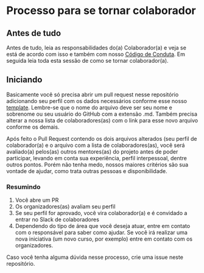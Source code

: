 # Processo para se tornar colaborador

## Antes de tudo

Antes de tudo, leia as responsabilidades do(a) Colaborador(a) e veja se está de acordo com isso e também com nosso [Código de Conduta](../CONDUCT.md). Em seguida leia toda esta sessão de como se tornar colaborador(a).

## Iniciando

Basicamente você só precisa abrir um pull request nesse repositório adicionando seu perfil com os dados necessários conforme esse nosso [template](../templates/colaborador-template.md). Lembre-se que o nome do arquivo deve ser seu nome e sobrenome ou seu usuário do GitHub com a extensão .md. Também precisa alterar a nossa lista de colaboradores(as) com o link para esse novo arquivo conforme os demais.

Após feito o Pull Request contendo os dois arquivos alterados (seu perfil de colaborador(a) e o arquivo com a lista de colaboradores(as), você será avaliado(a) pelos(as) outros mentores(as) do projeto antes de poder participar, levando em conta sua experiência, perfil interpessoal, dentre outros pontos. Porém não tenha medo, nossos maiores critérios são sua vontade de ajudar, como trata outras pessoas e disponibilidade.

### Resumindo

1. Você abre um PR
2. Os organizadores(as) avaliam seu perfil
3. Se seu perfil for aprovado, você vira colaborador(a) e é convidado a entrar no Slack de colaboradores
4. Dependendo do tipo de área que você deseja atuar, entre em contato com o responsável para saber como ajudar. Se você irá realizar uma nova iniciativa (um novo curso, por exemplo) entre em contato com os organizadores.

Caso você tenha alguma dúvida nesse processo, crie uma issue neste repositório.
